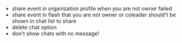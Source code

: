 - share event in organization profile when you are not owner failed
- share event in flash that you are not owner or coleader should't be shown in chat list to share
- delete chat option
- don't show chats with no message!